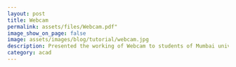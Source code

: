 ```yaml
---
layout: post
title: Webcam
permalink: assets/files/Webcam.pdf"
image_show_on_page: false
image: assets/images/blog/tutorial/webcam.jpg
description: Presented the working of Webcam to students of Mumbai university
category: acad
---
```

